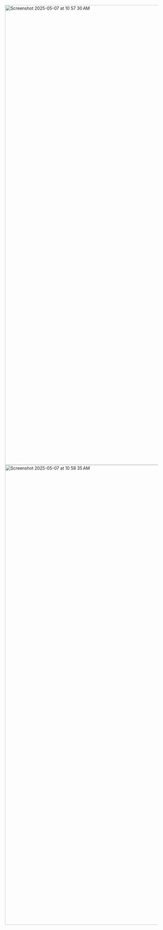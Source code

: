 <img width="1512" alt="Screenshot 2025-05-07 at 10 57 30 AM" src="https://github.com/user-attachments/assets/94d64f1e-276b-4afa-840e-ebcb4e336dc7" />

<img width="1512" alt="Screenshot 2025-05-07 at 10 58 35 AM" src="https://github.com/user-attachments/assets/f5d181af-b30c-495e-ac84-0c1201d13e73" />
